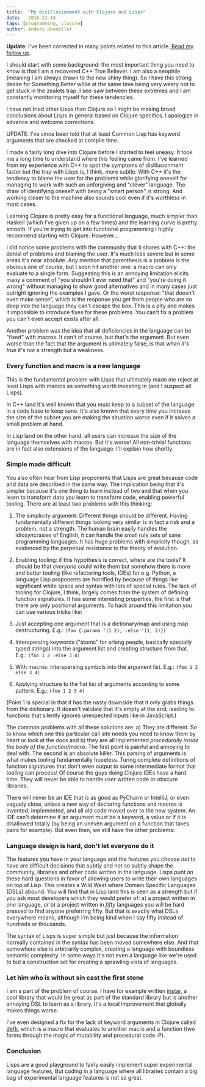 ```yaml
---
title:	"My disillusionment with Clojure and Lisps"
date:	2016-12-14
tags: [programming, clojure]
author: Anders Hovmöller
---
```


  **Update**: I've been corrected in many points related to this article.[ Read my follow up](https://medium.com/@boxed/followup-to-my-disillusionment-with-clojure-and-lisps-49d8b0ec94c1?source=linkShare-8ad86cc82e5f-1482354544).

I should start with some background: the most important thing you need to know is that I am a recovered C++ True Believer. I am also a neophile (meaning I am always drawn to the new shiny thing). So I have this strong desire for Something Better while at the same time being very weary not to get stuck in the zealots trap. I see-saw between these extremes and I am constantly monitoring myself for these tendencies.

I have not tried other Lisps than Clojure so I might be making broad conclusions about Lisps in general based on Clojure specifics. I apologize in advance and welcome corrections. 

UPDATE: I've since been told that at least Common Lisp has keyword arguments that are checked at compile time.

I made a fairly long dive into Clojure before I started to feel uneasy. It took me a long time to understand where this feeling came from. I've learned from my experience with C++ to spot the symptoms of disillusionment faster but the trap with Lisps is, I think, more subtle. With C++ it's the tendency to blame the user for the problems while glorifying oneself for managing to work with such an unforgiving and "clever" language. The draw of identifying oneself with being a "smart person" is strong. And working closer to the machine also sounds cool even if it's worthless in most cases.

Learning Clojure is pretty easy for a functional language, much simpler than Haskell (which I've given up on a few times) and the learning curve is pretty smooth. If you're trying to get into functional programming I highly recommend starting with Clojure. However…

I did notice some problems with the community that it shares with C++: the denial of problems and blaming the user. It's much less severe but in some areas it's near absolute. Any mention that parenthesis is a problem is the obvious one of course, but I soon hit another one: a macro can only evaluate to a single form. Suggesting this is an annoying limitation elicits many a comment of "you shouldn't ever need that" and "you're doing it wrong" without managing to show good alternatives and in many cases just outright ignoring the examples I gave. Or the worst response: "that doesn't even make sense", which is the response you get from people who are so deep into the language they can't escape the box. This is a pity and makes it impossible to introduce fixes for these problems. You can't fix a problem you can't even accept exists after all.

Another problem was the idea that all deficiencies in the language can be "fixed" with macros. It can't of course, but that's the argument. But even worse than the fact that the argument is ultimately false, is that *when it's true* it's not a strength but a weakness.

### Every function and macro is a new language

This is the fundamental problem with Lisps that ultimately made me reject at least Lisps with macros as something worth investing in (and I suspect all Lisps).

In C++ land it's well known that you must keep to a subset of the language in a code base to keep sane. It's also known that every time you increase the size of the subset you are making the situation worse even if it solves a small problem at hand.

In Lisp land on the other hand, all users can increase the size of the language themselves with macros. But it's worse! All non-trivial functions are in fact also extensions of the language. I'll explain how shortly.

### Simple made difficult

You also often hear from Lisp proponents that Lisps are great because code and data are described in the same way. The implication being that it's simpler because it's one thing to learn instead of two and that when you learn to transform data you learn to transform code, enabling powerful tooling. There are at least two problems with this thinking:

1. The simplicity argument: Different things should be different. Having fundamentally different things looking very similar is in fact a risk and a problem, not a strength. The human brain easily handles the idiosyncrasies of English, it can handle the small rule sets of sane programming languages. It has huge problems with simplicity though, as evidenced by the perpetual resistance to the theory of evolution.
2. Enabling tooling: if this hypothesis is correct, where are the tools? It should be that *everyone* could write them but somehow there is more and better tooling (like refactoring tools, IDEs) for e.g. Python, a language Lisp proponents are horrified by because of things like significant white space and syntax with lots of special rules.
The lack of tooling for Clojure, I think, largely comes from the system of defining function signatures. It has some interesting properties, the first is that there are only positional arguments. To hack around this limitation you can use various tricks like:

1. Just accepting one argument that is a dictionary/map and using map destructuring. E.g.: `(foo {:params '(1 2), :else '(1, 2)})`
2. Interspersing keywords ("atoms" for erlang people, basically specially typed strings) into the argument list and creating structure from that. E.g.: `(foo 1 2 :else 3 4)`
3. With macros: interspersing symbols into the argument list. E.g.: `(foo 1 2 else 3 4)`
4. Applying structure to the flat list of arguments according to some pattern. E.g.: `(foo 1 2 3 4)`

(Point 1 is special in that it has the nasty downside that it only grabs things from the dictionary. It doesn't validate that it's empty at the end, leading to functions that silently ignores unexpected inputs like in JavaScript.)

The common problems with all these solutions are: a) They are different. So to know which one this particular call site needs you need to know them by heart or look at the docs and b) they are all implemented *procedurally inside the body of the function/macro*. The first point is painful and annoying to deal with. The second is an absolute killer. This parsing of arguments is what makes tooling fundamentally hopeless. Turing complete definitions of function signatures that don't even output to some intermediate format that tooling can process! Of course the guys doing Clojure IDEs have a hard time. They will never be able to handle user written code or obscure libraries.

There will never be an IDE that is as good as PyCharm or IntelliJ, or even vaguely close, unless a new way of declaring functions and macros is invented, implemented, and all old code moved over to the new system. An IDE can't determine if an argument must be a keyword, a value or if it is disallowed totally (by being an uneven argument on a function that takes pairs for example). But even then, we still have the other problems:

### Language design is hard, don't let everyone do it

The features you have in your language and the features you choose *not* to have are difficult decisions that subtly and not so subtly shape the community, libraries and other code written in the language. Lisps punt on these hard questions in favor of allowing users to write their own languages on top of Lisp. This creates a Wild West where Domain Specific Languages (DSLs) abound. You will find that in Lisp land this is seen as a strength but if you ask most developers which they would prefer of: a) a project written in *one* language, or b) a project written in *fifty* languages you will be hard pressed to find anyone preferring fifty. But that is exactly what DSLs everywhere means, although I'm being kind when I say fifty instead of hundreds or thousands.

The syntax of Lisps is super simple but just because the information normally contained in the syntax has been moved somewhere else. And that somewhere else is arbitrarily complex, creating a language with boundless semantic complexity. In some ways it's not even a language like we're used to but a construction set for creating a sprawling vista of languages.

### Let him who is without sin cast the first stone

I am a part of the problem of course. I have for example written [instar](https://github.com/boxed/instar), a cool library that would be great as part of the standard library but is another annoying DSL to learn as a library. It's a local improvement that globally makes things worse.

I've even designed a fix for the lack of keyword arguments in Clojure called [defk](https://github.com/boxed/defk), which is a macro that evaluates to another macro and a function (two forms through the magic of mutability and procedural code :P).

### Conclusion

Lisps are a good playground to fairly easily implement super experimental language features, But coding in a language where all libraries contain a big bag of experimental language features is not so great.

